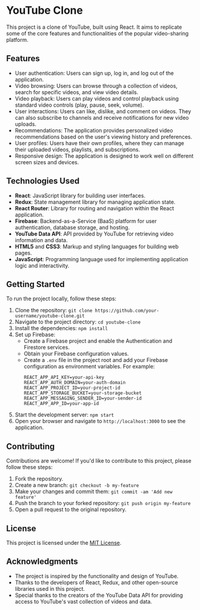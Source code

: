 # YouTube Clone

This project is a clone of YouTube, built using React. It aims to replicate some of the core features and functionalities of the popular video-sharing platform.

## Features

- User authentication: Users can sign up, log in, and log out of the application.
- Video browsing: Users can browse through a collection of videos, search for specific videos, and view video details.
- Video playback: Users can play videos and control playback using standard video controls (play, pause, seek, volume).
- User interactions: Users can like, dislike, and comment on videos. They can also subscribe to channels and receive notifications for new video uploads.
- Recommendations: The application provides personalized video recommendations based on the user's viewing history and preferences.
- User profiles: Users have their own profiles, where they can manage their uploaded videos, playlists, and subscriptions.
- Responsive design: The application is designed to work well on different screen sizes and devices.

## Technologies Used

- **React**: JavaScript library for building user interfaces.
- **Redux**: State management library for managing application state.
- **React Router**: Library for routing and navigation within the React application.
- **Firebase**: Backend-as-a-Service (BaaS) platform for user authentication, database storage, and hosting.
- **YouTube Data API**: API provided by YouTube for retrieving video information and data.
- **HTML5** and **CSS3**: Markup and styling languages for building web pages.
- **JavaScript**: Programming language used for implementing application logic and interactivity.

## Getting Started

To run the project locally, follow these steps:

1. Clone the repository: `git clone https://github.com/your-username/youtube-clone.git`
2. Navigate to the project directory: `cd youtube-clone`
3. Install the dependencies: `npm install`
4. Set up Firebase:
   - Create a Firebase project and enable the Authentication and Firestore services.
   - Obtain your Firebase configuration values.
   - Create a `.env` file in the project root and add your Firebase configuration as environment variables. For example:
     ```
     REACT_APP_API_KEY=your-api-key
     REACT_APP_AUTH_DOMAIN=your-auth-domain
     REACT_APP_PROJECT_ID=your-project-id
     REACT_APP_STORAGE_BUCKET=your-storage-bucket
     REACT_APP_MESSAGING_SENDER_ID=your-sender-id
     REACT_APP_APP_ID=your-app-id
     ```
5. Start the development server: `npm start`
6. Open your browser and navigate to `http://localhost:3000` to see the application.

## Contributing

Contributions are welcome! If you'd like to contribute to this project, please follow these steps:

1. Fork the repository.
2. Create a new branch: `git checkout -b my-feature`
3. Make your changes and commit them: `git commit -am 'Add new feature'`
4. Push the branch to your forked repository: `git push origin my-feature`
5. Open a pull request to the original repository.

## License

This project is licensed under the [MIT License](LICENSE).

## Acknowledgments

- The project is inspired by the functionality and design of YouTube.
- Thanks to the developers of React, Redux, and other open-source libraries used in this project.
- Special thanks to the creators of the YouTube Data API for providing access to YouTube's vast collection of videos and data.
